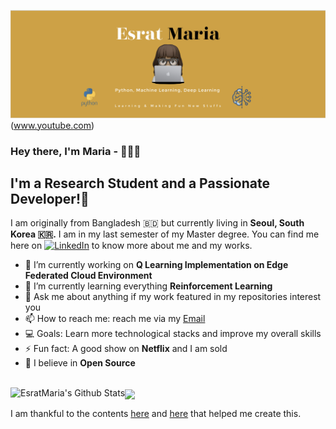
![](header/header.png)(www.youtube.com)

### Hey there, I'm Maria - 🙋🏽‍♀️


## I'm a Research Student and a Passionate Developer!🌺

I am originally from Bangladesh 🇧🇩 but currently living in **Seoul, South Korea 🇰🇷.** I am in my last semester of my Master degree. You can find me here on [![LinkedIn][2.2]][2] to know more about me and my works.

<!-- Icons -->
[2.2]: https://raw.githubusercontent.com/MartinHeinz/MartinHeinz/master/linkedin-3-16.png (LinkedIn icon without padding)

<!-- Links to your social media accounts -->
[2]: https://www.linkedin.com/in/esrat-maria-1598ab19a/


- 🔭 I’m currently working on **Q Learning Implementation on Edge Federated Cloud Environment**
- 🌱 I’m currently learning everything **Reinforcement Learning**
- 💬 Ask me about anything if my work featured in my repositories interest you
- 📫 How to reach me: reach me via my [Email](esrat.maria@icloud.com)
- 💻 Goals: Learn more technological stacks and improve my overall skills
- ⚡ Fun fact: A good show on **Netflix** and I am sold
- 🧡 I believe in **Open Source**

</br>
<img align="center" src="https://github-readme-stats.vercel.app/api/top-langs/?username=EsratMaria&langs_count=8&layout=compact" />
<img align="left" alt="EsratMaria's Github Stats" src="https://github-readme-stats.codestackr.vercel.app/api?username=EsratMaria&show_icons=true&hide_border=true"/>
<br/>


I am thankful to the contents [here](https://www.youtube.com/watch?v=ECuqb5Tv9qI) and [here](https://github.com/anuraghazra/github-readme-stats) that helped me create this.
